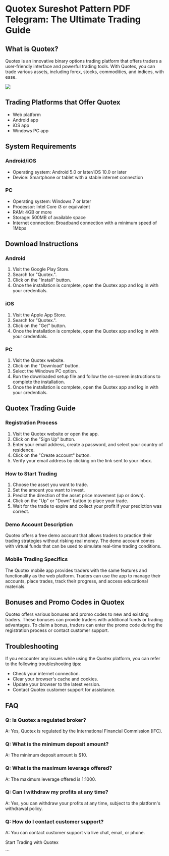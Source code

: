 # Quotex Sureshot Pattern PDF Telegram: The Ultimate Trading Guide

## What is Quotex?

Quotex is an innovative binary options trading platform that offers
traders a user-friendly interface and powerful trading tools. With
Quotex, you can trade various assets, including forex, stocks,
commodities, and indices, with ease.

[![](https://static.quotex.io/files/4_en/300_250.jpg)](https://traff.sbs/brokerqxlid)

## Trading Platforms that Offer Quotex

-   Web platform
-   Android app
-   iOS app
-   Windows PC app

## System Requirements

### Android/iOS

-   Operating system: Android 5.0 or later/iOS 10.0 or later
-   Device: Smartphone or tablet with a stable internet connection

### PC

-   Operating system: Windows 7 or later
-   Processor: Intel Core i3 or equivalent
-   RAM: 4GB or more
-   Storage: 500MB of available space
-   Internet connection: Broadband connection with a minimum speed of
    1Mbps

## Download Instructions

### Android

1.  Visit the Google Play Store.
2.  Search for "Quotex.".
3.  Click on the "Install" button.
4.  Once the installation is complete, open the Quotex app and log in
    with your credentials.

### iOS

1.  Visit the Apple App Store.
2.  Search for "Quotex.".
3.  Click on the "Get" button.
4.  Once the installation is complete, open the Quotex app and log in
    with your credentials.

### PC

1.  Visit the Quotex website.
2.  Click on the "Download" button.
3.  Select the Windows PC option.
4.  Run the downloaded setup file and follow the on-screen instructions
    to complete the installation.
5.  Once the installation is complete, open the Quotex app and log in
    with your credentials.

## Quotex Trading Guide

### Registration Process

1.  Visit the Quotex website or open the app.
2.  Click on the "Sign Up" button.
3.  Enter your email address, create a password, and select your country
    of residence.
4.  Click on the "Create account" button.
5.  Verify your email address by clicking on the link sent to your
    inbox.

### How to Start Trading

1.  Choose the asset you want to trade.
2.  Set the amount you want to invest.
3.  Predict the direction of the asset price movement (up or down).
4.  Click on the "Up" or "Down" button to place your trade.
5.  Wait for the trade to expire and collect your profit if your
    prediction was correct.

### Demo Account Description

Quotex offers a free demo account that allows traders to practice their
trading strategies without risking real money. The demo account comes
with virtual funds that can be used to simulate real-time trading
conditions.

### Mobile Trading Specifics

The Quotex mobile app provides traders with the same features and
functionality as the web platform. Traders can use the app to manage
their accounts, place trades, track their progress, and access
educational materials.

## Bonuses and Promo Codes in Quotex

Quotex offers various bonuses and promo codes to new and existing
traders. These bonuses can provide traders with additional funds or
trading advantages. To claim a bonus, traders can enter the promo code
during the registration process or contact customer support.

## Troubleshooting

If you encounter any issues while using the Quotex platform, you can
refer to the following troubleshooting tips:

-   Check your internet connection.
-   Clear your browser\'s cache and cookies.
-   Update your browser to the latest version.
-   Contact Quotex customer support for assistance.

## FAQ

### Q: Is Quotex a regulated broker?

A: Yes, Quotex is regulated by the International Financial Commission
(IFC).

### Q: What is the minimum deposit amount?

A: The minimum deposit amount is \$10.

### Q: What is the maximum leverage offered?

A: The maximum leverage offered is 1:1000.

### Q: Can I withdraw my profits at any time?

A: Yes, you can withdraw your profits at any time, subject to the
platform\'s withdrawal policy.

### Q: How do I contact customer support?

A: You can contact customer support via live chat, email, or phone.

Start Trading with Quotex

\`\`\`

